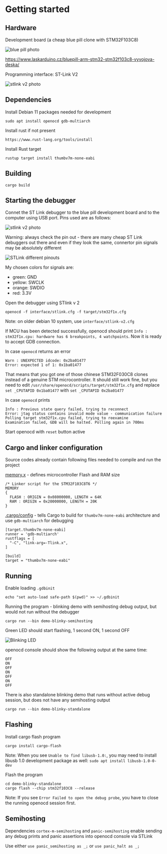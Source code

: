 # Getting started

## Hardware

Development board (a cheap blue pill clone with STM32F103C8)

![blue pill photo](https://raw.githubusercontent.com/viktorchvatal/blue-pill-rust-assets/master/intro/intro-blue-pill.jpg)

https://www.laskarduino.cz/bluepill-arm-stm32-stm32f103c8-vyvojova-deska/

Programming interface: ST-Link V2

![stlink v2 photo](https://raw.githubusercontent.com/viktorchvatal/blue-pill-rust-assets/master/intro/intro-stlinkv2.jpg)

## Dependencies

Install Debian 11 packages needed for development

```
sudo apt install openocd gdb-multiarch
```

Install rust if not present

```
https://www.rust-lang.org/tools/install
```

Install Rust target

```
rustup target install thumbv7m-none-eabi
```

## Building

```
cargo build
```

## Starting the debugger

Connet the ST Link debugger to the blue pill development board and
to the computer using USB port. Pins used are as follows:

![stlink v2 photo](https://raw.githubusercontent.com/viktorchvatal/blue-pill-rust-assets/master/intro/stlink-pinout.jpg)

Warning: always check the pin out - there are many cheap ST Link
debuggers out there and even if they look the same, connertor pin signals
may be absolutely different

![STLink different pinouts](https://raw.githubusercontent.com/viktorchvatal/blue-pill-rust-assets/master/intro/stlink-different-pinouts.jpg)

My chosen colors for signals are:

 - green: GND
 - yellow: SWCLK
 - orange: SWDIO
 - red: 3.3V

Open the debugger using STlink v 2

```
openocd -f interface/stlink.cfg -f target/stm32f1x.cfg
```

Note: on older debian 10 system, use `interface/stlink-v2.cfg`

If MCU has been detected successfully, openocd should print
`Info : stm32f1x.cpu: hardware has 6 breakpoints, 4 watchpoints`.
Now it is ready to accept GDB connection.

In case `openocd` returns an error

```
Warn : UNEXPECTED idcode: 0x2ba01477
Error: expected 1 of 1: 0x1ba01477
```

That means that you got one of those chinese STM32F030C8 clones instead of
a genuine STM microcontroller. It should still work fine, but you need to edit
`/usr/share/openocd/scripts/target/stm32f1x.cfg` and replace
`set _CPUTAPID 0x1ba01477` with `set _CPUTAPID 0x2ba01477`

In case `openocd` prints
```
Info : Previous state query failed, trying to reconnect
Error: jtag status contains invalid mode value - communication failure
Polling target stm32f1x.cpu failed, trying to reexamine
Examination failed, GDB will be halted. Polling again in 700ms
```

Start openocd with `reset` button active

## Cargo and linker configuration

Source codes already contain following files needed to compile and run the project

[memory.x](../memory.x) - defines microcontroller Flash and RAM size

```
/* Linker script for the STM32F103C8T6 */
MEMORY
{
  FLASH : ORIGIN = 0x08000000, LENGTH = 64K
  RAM : ORIGIN = 0x20000000, LENGTH = 20K
}
```

[.cargo/config](../.cargo/config) - tells Cargo to build for
`thumbv7m-none-eabi` architecture and use `gdb-multiarch` for debugging

```
[target.thumbv7m-none-eabi]
runner = 'gdb-multiarch'
rustflags = [
  "-C", "link-arg=-Tlink.x",
]

[build]
target = "thumbv7m-none-eabi"
```

## Running

Enable loading `.gdbinit`

```
echo "set auto-load safe-path $(pwd)" >> ~/.gdbinit
```

Running the program - blinking demo with semihosting debug output, but would not
run without the debugger

```
cargo run --bin demo-blinky-semihosting
```
Green LED should start flashing, 1 second ON, 1 second OFF

![Blinking LED](https://raw.githubusercontent.com/viktorchvatal/blue-pill-rust-assets/master/intro/blinking.gif)

openocd console should show the following output at the same time:

```
OFF
ON
OFF
ON
OFF
ON
OFF
```

There is also standalone blinking demo that runs without active debug
session, but does not have any semihosting output

```
cargo run --bin demo-blinky-standalone
```

## Flashing

Install cargo flash program

```
cargo install cargo-flash
```

Note: When you see `Unable to find libusb-1.0:`, you may need to install
libusb 1.0 development package as well: `sudo apt install libusb-1.0-0-dev`

Flash the program

```
cd demo-blinky-standalone
cargo flash --chip stm32f103C8 --release
```

Note: If you see `Error Failed to open the debug probe`, you have to close
the running openocd session first.

## Semihosting

Dependencies `cortex-m-semihosting` and `panic-semihosting` enable sending any
debug prints and panic assertions into openocd console via STLink

Use either `use panic_semihosting as _;` or `use panic_halt as _;`